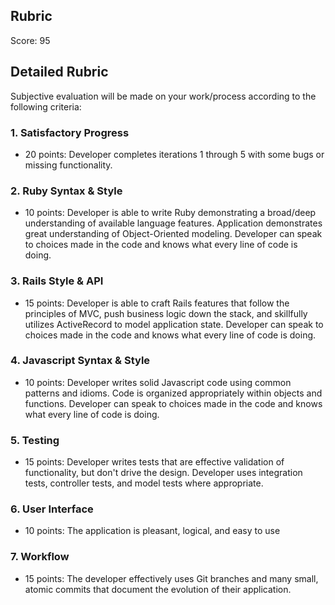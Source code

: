 ## Rubric

Score: 95

## Detailed Rubric

Subjective evaluation will be made on your work/process according to the following criteria:

### 1. Satisfactory Progress

* 20 points: Developer completes iterations 1 through 5 with some bugs or missing functionality.

### 2. Ruby Syntax & Style

* 10 points: Developer is able to write Ruby demonstrating a broad/deep understanding of available language features. Application demonstrates great understanding of Object-Oriented modeling. Developer can speak to choices made in the code and knows what every line of code is doing.

### 3. Rails Style & API

* 15 points: Developer is able to craft Rails features that follow the principles of MVC, push business logic down the stack, and skillfully utilizes ActiveRecord to model application state. Developer can speak to choices made in the code and knows what every line of code is doing.

### 4. Javascript Syntax & Style

* 10 points: Developer writes solid Javascript code using common patterns and idioms. Code is organized appropriately within objects and functions. Developer can speak to choices made in the code and knows what every line of code is doing.

### 5. Testing

* 15 points: Developer writes tests that are effective validation of functionality, but don't drive the design. Developer uses integration tests, controller tests, and model tests where appropriate.

### 6. User Interface

* 10 points: The application is pleasant, logical, and easy to use

### 7. Workflow

* 15 points: The developer effectively uses Git branches and many small, atomic commits that document the evolution of their application.
